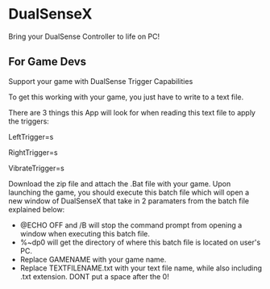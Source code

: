 # DualSenseX

Bring your DualSense Controller to life on PC!



## For Game Devs

Support your game with DualSense Trigger Capabilities

To get this working with your game, you just have to write to a text file.

There are 3 things this App will look for when reading this text file to apply the triggers:

LeftTrigger=s

RightTrigger=s

VibrateTrigger=s

Download the zip file and attach the .Bat file with your game.
Upon launching the game, you should execute this batch file which will open a new window
of DualSenseX that take in 2 paramaters from the batch file explained below:

- @ECHO OFF and /B will stop the command prompt from opening a window when executing this batch file.
- %~dp0 will get the directory of where this batch file is located on user's PC.
- Replace GAMENAME with your game name.
- Replace TEXTFILENAME.txt with your text file name, while also including .txt extension. DONT put a space after the 0!

